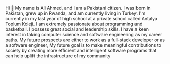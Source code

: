 Hi 👋 My name is Ali Ahmed, and I am a Pakistani citizen. I was born in Pakistan, grew up in Rwanda, and am currently living in Turkey. I'm currently in my last year of high school at a private school called Antalya Toplum Koleji. I am extremely passionate about programming and basketball. I possess great social and leadership skills. I have a keen interest in taking computer science and software engineering as my career paths. My future prospects are either to work as a full-stack developer or as a software engineer, My future goal is to make meaningful contributions to society by creating more efficient and intelligent software programs that can help uplift the infrastructure of my community
